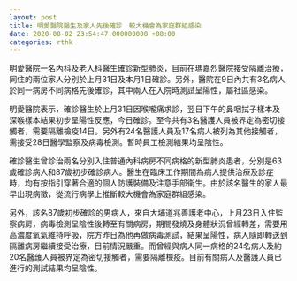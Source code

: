 ```yaml
---
layout: post
title: 明愛醫院醫生及家人先後確診　較大機會為家庭群組感染
date: 2020-08-02 23:54:47.000000000 +08:00
categories: rthk
---
```


明愛醫院一名內科及老人科醫生確診新型肺炎，目前在瑪嘉烈醫院接受隔離治療，同住的兩位家人分別於上月31日及本月1日確診。另外，醫院在9日內共有3名病人於同一病房不同病格先後確診，其中兩人在入院時測試呈陽性，屬社區感染。

明愛醫院表示，確診醫生於上月31日因喉嚨痛求診，翌日下午的鼻咽拭子樣本及深喉樣本結果初步呈陽性反應，今日確診。至今共有3名醫護人員被界定為密切接觸者，需要隔離檢疫14日。另外有24名醫護人員及17名病人被列為其他接觸者，需接受28日醫學監察及病毒檢測。暫時員工檢測結果均呈陰性。

確診醫生曾診治兩名分別入住普通內科病房不同病格的新型肺炎患者，分別是63歲確診病人和87歲初步確診病人。醫生在臨床工作期間為病人提供治療及診症時，均有按指引穿著合適的個人防護裝備及注意手部衞生。由於該名醫生的家人最早出現病徵，從流行病學上推斷較大機會為家庭群組感染。

另外，該名87歲初步確診的男病人，來自大埔道兆善護老中心，上月23日入住監察病房，病毒檢測呈陰性後轉至有關病房，期間發燒及身體狀況曾經轉差，需要用高濃度氧氣維持呼吸，院方昨日為他再做病毒測試，結果呈陽性，病人隨即轉送到隔離病房繼續接受治療，目前情況嚴重。而曾經與病人同一病格的24名病人及約20名醫䕶人員被界定為密切接觸者，需要隔離檢疫。目前有關病人及醫護人員已進行的測試結果均呈陰性。
